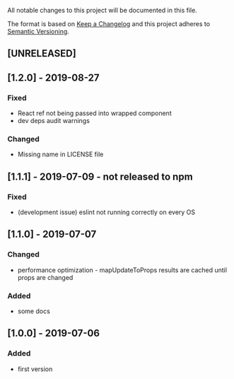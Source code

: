 All notable changes to this project will be documented in this file.

The format is based on [Keep a Changelog](http://keepachangelog.com/en/1.0.0/)
and this project adheres to [Semantic Versioning](http://semver.org/spec/v2.0.0.html).

## [UNRELEASED]

## [1.2.0] - 2019-08-27
### Fixed
- React ref not being passed into wrapped component
- dev deps audit warnings
### Changed
- Missing name in LICENSE file

## [1.1.1] - 2019-07-09 - not released to npm
### Fixed
- (development issue) eslint not running correctly on every OS

## [1.1.0] - 2019-07-07
### Changed
- performance optimization - mapUpdateToProps results are cached until props are changed
### Added
- some docs

## [1.0.0] - 2019-07-06
### Added
- first version
